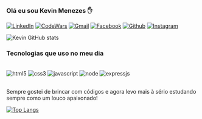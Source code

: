 ### Olá eu sou Kevin Menezes ✋

[![LinkedIn](https://img.shields.io/badge/LinkedIn-0077B5?style=for-the-badge&logo=linkedin&logoColor=white)](https://www.linkedin.com/in/kevin-menezes-herrera/)
[![CodeWars](https://img.shields.io/badge/Codewars-B1361E?style=for-the-badge&logo=Codewars&logoColor=white)](https://www.codewars.com/users/Kevin%20Menezes%20Herrera)
[![Gmail](https://img.shields.io/badge/Gmail-D14836?style=for-the-badge&logo=gmail&logoColor=white)](mailto:kevinmenezesherrera@gmail.com)
[![Facebook](https://img.shields.io/badge/Facebook-1877F2?style=for-the-badge&logo=facebook&logoColor=white)](https://www.facebook.com/kevin.menezes.359/)
[![Github](https://img.shields.io/badge/GitHub-100000?style=for-the-badge&logo=github&logoColor=white)](https://github.com/kevin27K)
[![Instagram](https://img.shields.io/badge/Instagram-E4405F?style=for-the-badge&logo=instagram&logoColor=white)](https://www.instagram.com/kevin.menezes.h/)


![Kevin GitHub stats](https://github-readme-stats.vercel.app/api?username=kevin27K&show_icons=true&theme=dracula)

### Tecnologias que uso no meu dia

<div style="display:inline_block"><br/>
<img align="center" alt="html5" src="https://img.shields.io/badge/HTML5-E34F26?style=for-the-badge&logo=html5&logoColor=white"/>
<img align="center" alt="css3" src="https://img.shields.io/badge/CSS3-1572B6?style=for-the-badge&logo=css3&logoColor=white"/>
<img align="center" alt="javascript" src="https://img.shields.io/badge/JavaScript-323330?style=for-the-badge&logo=javascript&logoColor=F7DF1E"/>
<img align="center" alt="node" src="https://img.shields.io/badge/Node.js-43853D?style=for-the-badge&logo=node.js&logoColor=white"/>
<img align="center" alt="expressjs" src="https://img.shields.io/badge/Express.js-404D59?style=for-the-badge"/>
</div>
<br/>

Sempre gostei de brincar com códigos e agora levo mais à sério estudando sempre como um louco apaixonado!

[![Top Langs](https://github-readme-stats.vercel.app/api/top-langs/?username=kevin27K&layout=compact)](https://github.com/anuraghazra/github-readme-stats)
